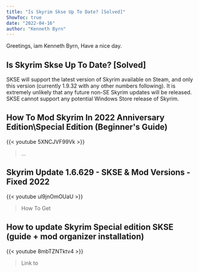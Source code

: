 ```yaml
---
title: "Is Skyrim Skse Up To Date? [Solved]"
ShowToc: true 
date: "2022-04-16"
author: "Kenneth Byrn" 
---
```


Greetings, iam Kenneth Byrn, Have a nice day.
## Is Skyrim Skse Up To Date? [Solved]
SKSE will support the latest version of Skyrim available on Steam, and only this version (currently 1.9.32 with any other numbers following). It is extremely unlikely that any future non-SE Skyrim updates will be released. SKSE cannot support any potential Windows Store release of Skyrim.

## How To Mod Skyrim In 2022 Anniversary Edition\Special Edition (Beginner's Guide)
{{< youtube 5XNCJVF99Vk >}}
>... 

## Skyrim Update 1.6.629 - SKSE & Mod Versions - Fixed 2022
{{< youtube ul9jnOmOUaU >}}
>How To Get 

## How to update Skyrim Special edition SKSE (guide + mod organizer installation)
{{< youtube 8mbTZNTktv4 >}}
>Link to 

